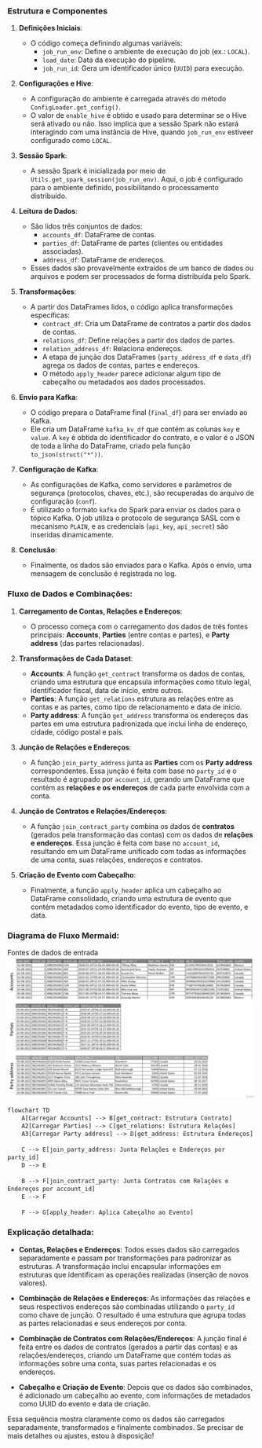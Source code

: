 
### Estrutura e Componentes

1. **Definições Iniciais**:
    - O código começa definindo algumas variáveis:
        - `job_run_env`: Define o ambiente de execução do job (ex.: `LOCAL`).
        - `load_date`: Data da execução do pipeline.
        - `job_run_id`: Gera um identificador único (`UUID`) para execução.

2. **Configurações e Hive**:
    - A configuração do ambiente é carregada através do método `ConfigLoader.get_config()`.
    - O valor de `enable_hive` é obtido e usado para determinar se o Hive será ativado ou não. Isso implica que a sessão Spark não estará interagindo com uma instância de Hive, quando `job_run_env` estiveer configurado como `LOCAL`.

4. **Sessão Spark**:
    - A sessão Spark é inicializada por meio de `Utils.get_spark_session(job_run_env)`. Aqui, o job é configurado para o ambiente definido, possibilitando o processamento distribuído.

5. **Leitura de Dados**:
    - São lidos três conjuntos de dados:
        - `accounts_df`: DataFrame de contas.
        - `parties_df`: DataFrame de partes (clientes ou entidades associadas).
        - `address_df`: DataFrame de endereços.
    - Esses dados são provavelmente extraídos de um banco de dados ou arquivos e podem ser processados de forma distribuída pelo Spark.

6. **Transformações**:
    - A partir dos DataFrames lidos, o código aplica transformações específicas:
        - `contract_df`: Cria um DataFrame de contratos a partir dos dados de contas.
        - `relations_df`: Define relações a partir dos dados de partes.
        - `relation_address_df`: Relaciona endereços.
        - A etapa de junção dos DataFrames (`party_address_df` e `data_df`) agrega os dados de contas, partes e endereços.
        - O método `apply_header` parece adicionar algum tipo de cabeçalho ou metadados aos dados processados.
7. **Envio para Kafka**:
    - O código prepara o DataFrame final (`final_df`) para ser enviado ao Kafka.
    - Ele cria um DataFrame `kafka_kv_df` que contém as colunas `key` e `value`. A `key` é obtida do identificador do contrato, e o valor é o JSON de toda a linha do DataFrame, criado pela função `to_json(struct("*"))`.

8. **Configuração de Kafka**:
    - As configurações de Kafka, como servidores e parâmetros de segurança (protocolos, chaves, etc.), são recuperadas do arquivo de configuração (`conf`).
    - É utilizado o formato `kafka` do Spark para enviar os dados para o tópico Kafka. O job utiliza o protocolo de segurança SASL com o mecanismo `PLAIN`, e as credenciais (`api_key`, `api_secret`) são inseridas dinamicamente.

10. **Conclusão**:
    
    - Finalmente, os dados são enviados para o Kafka. Após o envio, uma mensagem de conclusão é registrada no log.





### Fluxo de Dados e Combinações:

1. **Carregamento de Contas, Relações e Endereços**:
    - O processo começa com o carregamento dos dados de três fontes principais: **Accounts**, **Parties** (entre contas e partes), e **Party address** (das partes relacionadas).

2. **Transformações de Cada Dataset**:
    - **Accounts**: A função `get_contract` transforma os dados de contas, criando uma estrutura que encapsula informações como título legal, identificador fiscal, data de início, entre outros.
    - **Parties**: A função `get_relations` estrutura as relações entre as contas e as partes, como tipo de relacionamento e data de início.
    - **Party address**: A função `get_address` transforma os endereços das partes em uma estrutura padronizada que inclui linha de endereço, cidade, código postal e país.

3. **Junção de Relações e Endereços**:
    - A função `join_party_address` junta as **Parties** com os **Party address** correspondentes. Essa junção é feita com base no `party_id` e o resultado é agrupado por `account_id`, gerando um DataFrame que contém as **relações e os endereços** de cada parte envolvida com a conta.

4. **Junção de Contratos e Relações/Endereços**:
    - A função `join_contract_party` combina os dados de **contratos** (gerados pela transformação das contas) com os dados de **relações e endereços**. Essa junção é feita com base no `account_id`, resultando em um DataFrame unificado com todas as informações de uma conta, suas relações, endereços e contratos.

5. **Criação de Evento com Cabeçalho**:
    - Finalmente, a função `apply_header` aplica um cabeçalho ao DataFrame consolidado, criando uma estrutura de evento que contém metadados como identificador do evento, tipo de evento, e data.


### Diagrama de Fluxo Mermaid:

Fontes de dados de entrada
![Source Image](./pic/Source.png)


```mermaid
flowchart TD
    A[Carregar Accounts] --> B[get_contract: Estrutura Contrato]
    A2[Carregar Parties] --> C[get_relations: Estrutura Relações]
    A3[Carregar Party address] --> D[get_address: Estrutura Endereços]
    
    C --> E[join_party_address: Junta Relações e Endereços por party_id]
    D --> E
    
    B --> F[join_contract_party: Junta Contratos com Relações e Endereços por account_id]
    E --> F

    F --> G[apply_header: Aplica Cabeçalho ao Evento]

```

### Explicação detalhada:

- **Contas, Relações e Endereços**: Todos esses dados são carregados separadamente e passam por transformações para padronizar as estruturas. A transformação inclui encapsular informações em estruturas que identificam as operações realizadas (inserção de novos valores).
    
- **Combinação de Relações e Endereços**: As informações das relações e seus respectivos endereços são combinadas utilizando o `party_id` como chave de junção. O resultado é uma estrutura que agrupa todas as partes relacionadas e seus endereços por conta.
    
- **Combinação de Contratos com Relações/Endereços**: A junção final é feita entre os dados de contratos (gerados a partir das contas) e as relações/endereços, criando um DataFrame que contém todas as informações sobre uma conta, suas partes relacionadas e os endereços.
    
- **Cabeçalho e Criação de Evento**: Depois que os dados são combinados, é adicionado um cabeçalho ao evento, com informações de metadados como UUID do evento e data de criação.
    

Essa sequência mostra claramente como os dados são carregados separadamente, transformados e finalmente combinados. Se precisar de mais detalhes ou ajustes, estou à disposição!






















